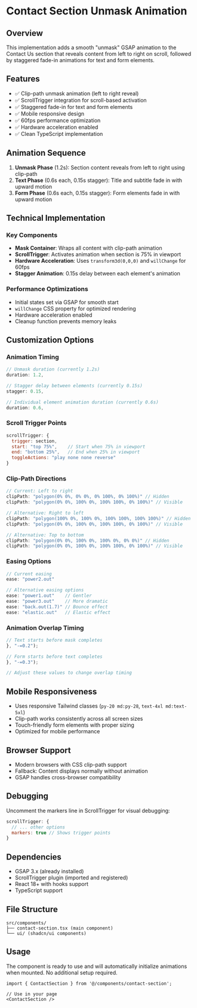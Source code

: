# Contact Section Unmask Animation

## Overview
This implementation adds a smooth "unmask" GSAP animation to the Contact Us section that reveals content from left to right on scroll, followed by staggered fade-in animations for text and form elements.

## Features
- ✅ Clip-path unmask animation (left to right reveal)
- ✅ ScrollTrigger integration for scroll-based activation
- ✅ Staggered fade-in for text and form elements
- ✅ Mobile responsive design
- ✅ 60fps performance optimization
- ✅ Hardware acceleration enabled
- ✅ Clean TypeScript implementation

## Animation Sequence
1. **Unmask Phase** (1.2s): Section content reveals from left to right using clip-path
2. **Text Phase** (0.6s each, 0.15s stagger): Title and subtitle fade in with upward motion
3. **Form Phase** (0.6s each, 0.15s stagger): Form elements fade in with upward motion

## Technical Implementation

### Key Components
- **Mask Container**: Wraps all content with clip-path animation
- **ScrollTrigger**: Activates animation when section is 75% in viewport
- **Hardware Acceleration**: Uses `transform3d(0,0,0)` and `willChange` for 60fps
- **Stagger Animation**: 0.15s delay between each element's animation

### Performance Optimizations
- Initial states set via GSAP for smooth start
- `willChange` CSS property for optimized rendering
- Hardware acceleration enabled
- Cleanup function prevents memory leaks

## Customization Options

### Animation Timing
```javascript
// Unmask duration (currently 1.2s)
duration: 1.2,

// Stagger delay between elements (currently 0.15s)
stagger: 0.15,

// Individual element animation duration (currently 0.6s)
duration: 0.6,
```

### Scroll Trigger Points
```javascript
scrollTrigger: {
  trigger: section,
  start: "top 75%",    // Start when 75% in viewport
  end: "bottom 25%",   // End when 25% in viewport
  toggleActions: "play none none reverse"
}
```

### Clip-Path Directions
```javascript
// Current: Left to right
clipPath: "polygon(0% 0%, 0% 0%, 0% 100%, 0% 100%)" // Hidden
clipPath: "polygon(0% 0%, 100% 0%, 100% 100%, 0% 100%)" // Visible

// Alternative: Right to left
clipPath: "polygon(100% 0%, 100% 0%, 100% 100%, 100% 100%)" // Hidden
clipPath: "polygon(0% 0%, 100% 0%, 100% 100%, 0% 100%)" // Visible

// Alternative: Top to bottom
clipPath: "polygon(0% 0%, 100% 0%, 100% 0%, 0% 0%)" // Hidden
clipPath: "polygon(0% 0%, 100% 0%, 100% 100%, 0% 100%)" // Visible
```

### Easing Options
```javascript
// Current easing
ease: "power2.out"

// Alternative easing options
ease: "power1.out"    // Gentler
ease: "power3.out"    // More dramatic
ease: "back.out(1.7)" // Bounce effect
ease: "elastic.out"   // Elastic effect
```

### Animation Overlap Timing
```javascript
// Text starts before mask completes
}, "-=0.2");

// Form starts before text completes  
}, "-=0.3");

// Adjust these values to change overlap timing
```

## Mobile Responsiveness
- Uses responsive Tailwind classes (`py-20 md:py-28`, `text-4xl md:text-5xl`)
- Clip-path works consistently across all screen sizes
- Touch-friendly form elements with proper sizing
- Optimized for mobile performance

## Browser Support
- Modern browsers with CSS clip-path support
- Fallback: Content displays normally without animation
- GSAP handles cross-browser compatibility

## Debugging
Uncomment the markers line in ScrollTrigger for visual debugging:
```javascript
scrollTrigger: {
  // ... other options
  markers: true // Shows trigger points
}
```

## Dependencies
- GSAP 3.x (already installed)
- ScrollTrigger plugin (imported and registered)
- React 18+ with hooks support
- TypeScript support

## File Structure
```
src/components/
├── contact-section.tsx (main component)
└── ui/ (shadcn/ui components)
```

## Usage
The component is ready to use and will automatically initialize animations when mounted. No additional setup required.

```tsx
import { ContactSection } from '@/components/contact-section';

// Use in your page
<ContactSection />
```